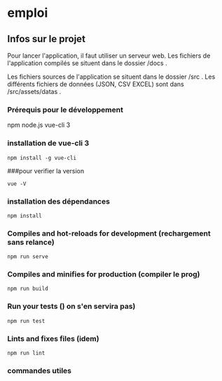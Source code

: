 # emploi

## Infos sur le projet
Pour lancer l'application, il faut utiliser un serveur web.
Les fichiers de l'application compilés se situent dans le dossier /docs .

Les fichiers sources de l'application se situent dans le dossier /src .
Les différents fichiers de données (JSON, CSV EXCEL) sont dans /src/assets/datas .


### Prérequis pour le développement 

npm
node.js
vue-cli 3

### installation de vue-cli 3
```
npm install -g vue-cli
```

###pour verifier la version
```
vue -V 
```

### installation des dépendances
```
npm install
```

### Compiles and hot-reloads for development (rechargement sans relance)
```
npm run serve
```

### Compiles and minifies for production (compiler le prog)
```
npm run build
```

### Run your tests () on s'en servira pas)
```
npm run test
```

### Lints and fixes files (idem)
```
npm run lint
```

### commandes utiles

